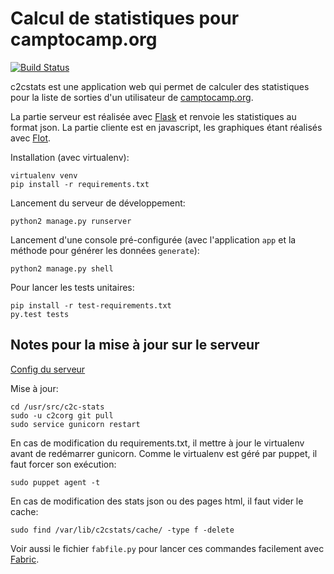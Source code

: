 Calcul de statistiques pour camptocamp.org
==========================================

[![Build Status](https://travis-ci.org/c2corg/c2c-stats.png?branch=master)](https://travis-ci.org/c2corg/c2c-stats)

c2cstats est une application web qui permet de calculer des statistiques pour
la liste de sorties d'un utilisateur de [camptocamp.org](http://camptocamp.org/).

La partie serveur est réalisée avec [Flask](http://flask.pocoo.org/) et
renvoie les statistiques au format json. La partie cliente est en javascript,
les graphiques étant réalisés avec [Flot](http://www.flotcharts.org/).

Installation (avec virtualenv):

    virtualenv venv
    pip install -r requirements.txt

Lancement du serveur de développement:

    python2 manage.py runserver

Lancement d'une console pré-configurée (avec l'application ``app`` et la
méthode pour générer les données ``generate``):

    python2 manage.py shell

Pour lancer les tests unitaires:

    pip install -r test-requirements.txt
    py.test tests


## Notes pour la mise à jour sur le serveur

[Config du serveur](https://github.com/c2corg/infrastructure/blob/master/puppetmaster/site-modules/c2corg/manifests/stats.pp)

Mise à jour:

    cd /usr/src/c2c-stats
    sudo -u c2corg git pull
    sudo service gunicorn restart

En cas de modification du requirements.txt, il mettre à jour le virtualenv
avant de redémarrer gunicorn. Comme le virtualenv est géré par puppet, il faut
forcer son exécution:

    sudo puppet agent -t

En cas de modification des stats json ou des pages html, il faut vider le cache:

    sudo find /var/lib/c2cstats/cache/ -type f -delete

Voir aussi le fichier `fabfile.py` pour lancer ces commandes facilement avec
[Fabric](docs.fabfile.org/).
